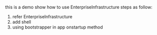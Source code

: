 ﻿this is a demo show how to use EnterpriseInfrastructure
steps as follow:
1. refer EnterpriseInfrastructure
2. add shell
3. using bootstrapper in app onstartup method
